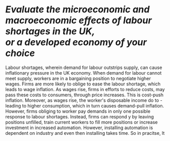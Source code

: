 # _Evaluate the microeconomic and macroeconomic effects of labour shortages in the UK,<br>or a developed economy of your choice_

Labour shortages, wherein demand for labour outstrips supply, can cause inflationary pressure in the UK economy. When demand for labour cannot meet  supply, workers are in a bargaining position to negotiate higher wages. Firms are more likely to oblige to ease the labour shortage, which leads to wage inflation. As wages rise, firms in efforts to reduce costs, may pass these costs to consumers, through price increases. This is cost-push inflation. Moreover, as wages rise, the worker's disposable income do to - leading to  higher consumption, which in turn causes demand-pull inflation. However, firms obliging to worker pay demands in only one possible response to labour shortages. Instead, firms can respond y by leaving positions unfilled, train current workers to fill more positions or increase investment in increased automation. However, installing automation is dependent on industry and even then installing takes time. So in pracitse, lt

<!--
However, despite the labour shortage, inflationary effects may be negligible or mitigated. Firms yielding monopsony power may avoid paying higher wages, despite labour shortages, negating the risk of wage inflatoin.
in teory larger firms suffer less from this problem,
https://www.economicshelp.org/wp-content/uploads/2012/06/keynesian-increase-ad-lras.jpg
https://www.economicshelp.org/wp-content/uploads/2017/07/phillips-curve-arrow.jpgA

If vacancies are being filled by migrants from abroad. (Though you could say if migrants can enter the labour market then there isn’t a shortage, but, in the boom years of 2003-07, migrant labour was important for keeping inflationary pressures low in economies like Ireland and UK.
    If other inflationary pressures are muted. A shortage of labour puts upward pressure on wage increases, but, other factors affect inflation. If interest rates are being increased and the economy is experiencing efficiency savings, overall inflation may not be affected very much.
Between 2012 and 2017, the UK saw a fall in unemployment, but real wage growth remained weak. See – UK unemployment mystery.


    Microeconomic impact of labour shortages
    Phillips Curve and Inflation. The Phillips curve suggests that as unemployment falls, inflation rises. However, in the 2000s, we had a fall in unemployment without inflationary pressures. Part of this was due to the fact falling unemployment reflected a fall in the natural rate of unemployment.
    Discuss whether the Phillips curve is irrelevant in explaining relationship between unemployment and inflation

MACRO
falls in labour supply add to inflatoinary pressure - empoyers compete for scarce employees through raising wages, adding to cost of producing goods/services. Constraining the level output can be producued, or by leading to incresaing costs of proudciton, labour shortages limit economic growth.
falls in labour supply worsen public finances, through lower tax receipts, and depending on who is withdrawing from the labour fource and why could result in increases in benefits JLI...

Although it is plausibe to suggest, potentially rising productivity as firms invest more in technology and capital to replace workers "necessity is the mother of inventoin".
Firms are to some extent able to pass the higher wage costs onto consumers, in other industires, firms are facing squeezed profit margins
https://www.economicshelp.org/wp-content/uploads/2017/02/fall-in-supply-labour-wages-increase.png

depends on the industry. Farming has very tight margins, and farmers face monopsony buyers (Supermarkets putting pressure on farmers to keep prices low). Supermarkets also have the option of importing food if UK wages do rise. Therefore this makes it harder to put up wages
In the service sector, some jobs are currently hard to replace with technology, e.g. hairdressing, baristas. Some jobs in manufacturing are easier to replace with increased automation.
here is a difference between short-term and long-term. In the short-term, employers may leave positions unfilled, but in the long-term, this may be increasingly untenable.
Monopsony employers. In jobs such as nurses and care workers, the principal employer is the government, therefore wages may not rise due to market pressures because governments are limited by spending limits.

Prolonged labour shortages can have an upward effect on wages. Over time, higher wages will start to feed into higher inflation (both cost-push and demand-pull pressures) The impact on inflation depends on:

How much employers respond to shortages by putting up wages.
    The number of occupations affected by labour shortages and whether there is a knock-on effect to other wages in the economy.
    Other inflationary pressures in the economy.

Labour shortages can increase the tendency for firms to look abroad for willing/skilled workers. If you have a shortage in nursing, it is very difficult to increase UK supply. Even higher wages would have little impact in the short-term. Encouraging migration from other countries is the easiest way to attract nurses to fill immediate shortages.
outsourcing?
There is no guarantee that a shortage of labour will be solved by the free-market. If the economy is close to full employment, even a modest rise in wages may be insufficient to attract workers to the job. For example, wages have risen for meat-processing plants, lorry drivers and fruit pickers, but in the UK, most native born workers do not like the idea of working there. The result is both partial rising wages and prolonged shortages of the good/service. Hence some goods have remained undelivered and there is real concern that care homes will be unable to provide the necessary amount of labour.
Labour shortages – short-term and long-term
https://www.economicshelp.org/wp-content/uploads/2017/02/Screen-Shot-2017-02-14-at-10.02.22-600x365.png.webp
Some may argue that migration is a short-term fix to labour shortages. If migration is stopped, it will force an economy to deal with labour shortages by training relevant workers.However, limiting migration may not be enough. Lower levels of migrants don’t necessarily lead to increase in the number of trained nurses, builders and plumbers. There are also structural factors behind why people choose or don’t choose training qualifications. There could also be a period of shortages because it would take time for the labour market and educational institutions to respond to the labour shortages.

the august monetary policy comitte report said, "inflationray pressure stemming from the labour  market has tended to be more persistent in the past than that cause dby factors such as the cost of energy"
he Bank of England’s Monetary Policy Committee has projected that the UK economy will probably be in recession throughout 2023 and until the middle of 2024.10 The Office for Budget Responsibility has forecast a somewhat shallower recession and also forecast that the budget deficit in 2022/23 is £177 billion (7.1% of GDP), rising from £133 billion (5.7% of GDP) last year.11 The Recruitment and Employment Confederation told us that labour shortages could cost up to £39 billion a year in GDP.1

Trends in benefit payments to those suffering from ill health and potentially unable to work also highlight one of the fiscal impacts linked to increasing economic inactivity: it will worsen the public finances; health- and disability-related benefit claim increases are forecast to cost an additional £8.2 billion in 2026/27.


Although, in theory the magntitude of cost-push inflation as a result of labour shortages depends on the % of labour costs of total costs. Were labour costs to be a negligible/insignificant % of total costs, said inflation may be minimal. Furthermore, larger firms may be able to offset/absorb costs, through their capital reserves, this may not be the case with smaller industries such as "mom and pop shops".
.PP

Micro effects,
1. Higher wages - might include a supply of labour diagram
2. Rising costs to firms.
3. Firms may as a result, close/leave markets.
4. use a cost/revenue/profit diagram accept fixed or variabel cost rising,
6.Lack of provision/availabilty of service, exacerbate waiting times...
7. Greater migration to fill vacancies
8. Movement towards more capital intensive production?
9. Relocation arguments to find more available labour

Macro effects, include,
use of ad/as analysis e.g. output gap,
inflation - cost push,
inflation - demand pull
changes in equality
lras productive potential, ppf arguments, higher immigration
impact on international competitiveness

for eval,
consideration of skilled labour
discussoion of robotic replacement for unskilled labour
consideration of pes of labour
time lag argumenets
depends on type of labour required
Position of AD on LRAS
Short run Long run effect
sNon wage benefits might be considered as contrast
-->
